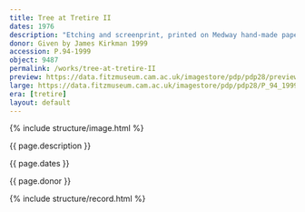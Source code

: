 ```yaml
---
title: Tree at Tretire II
dates: 1976
description: "Etching and screenprint, printed on Medway hand-made paper, artist's proof outside the published edition of 30."
donor: Given by James Kirkman 1999
accession: P.94-1999
object: 9487
permalink: /works/tree-at-tretire-II
preview: https://data.fitzmuseum.cam.ac.uk/imagestore/pdp/pdp28/preview_P_94_1999.jpg
large: https://data.fitzmuseum.cam.ac.uk/imagestore/pdp/pdp28/P_94_1999.jpg
era: [tretire]
layout: default
---
```

{% include structure/image.html %}

{{ page.description }}

{{ page.dates }}

{{ page.donor }}

{% include structure/record.html %}
